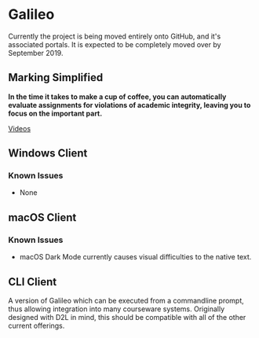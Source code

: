 # Galileo
Currently the project is being moved entirely onto GitHub, and it's associated portals. It is expected to be completely moved over by September 2019.

## Marking Simplified
__In the time it takes to make a cup of coffee, you can automatically evaluate assignments for violations of academic integrity, leaving you to focus on the important part.__

[Videos](https://www.youtube.com/playlist?list=PLGCr-lOuna_mUSPk-Lc_DsgWlGiJgcprD)

## Windows Client
### Known Issues
- None

## macOS Client

### Known Issues
- macOS Dark Mode currently causes visual difficulties to the native text.

## CLI Client
A version of Galileo which can be executed from a commandline prompt, thus allowing integration into many courseware systems. Originally designed with D2L in mind, this should be compatible with all of the other current offerings.
